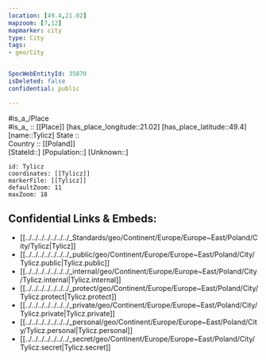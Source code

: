 ```yaml
---
location: [49.4,21.02] 
mapzoom: [7,12] 
mapmarker: city 
type: City
tags:
- geo/City


SpocWebEntityId: 35070
isDeleted: false
confidential: public

---
```

#is_a_/Place  
#is_a_ :: [[Place]] 
[has_place_longitude::21.02] 
[has_place_latitude::49.4] 
[name::Tylicz] 
State ::  
Country :: [[Poland]]  
[StateId::] 
[Population::] 
[Unknown::] 


```leaflet
id: Tylicz
coordinates: [[Tylicz]] 
markerFile: [[Tylicz]] 
defaultZoom: 11 
maxZoom: 18
```


## Confidential Links & Embeds: 
- [[../../../../../../../_Standards/geo/Continent/Europe/Europe~East/Poland/City/Tylicz|Tylicz]] 
- [[../../../../../../../_public/geo/Continent/Europe/Europe~East/Poland/City/Tylicz.public|Tylicz.public]] 
- [[../../../../../../../_internal/geo/Continent/Europe/Europe~East/Poland/City/Tylicz.internal|Tylicz.internal]] 
- [[../../../../../../../_protect/geo/Continent/Europe/Europe~East/Poland/City/Tylicz.protect|Tylicz.protect]] 
- [[../../../../../../../_private/geo/Continent/Europe/Europe~East/Poland/City/Tylicz.private|Tylicz.private]] 
- [[../../../../../../../_personal/geo/Continent/Europe/Europe~East/Poland/City/Tylicz.personal|Tylicz.personal]] 
- [[../../../../../../../_secret/geo/Continent/Europe/Europe~East/Poland/City/Tylicz.secret|Tylicz.secret]] 
